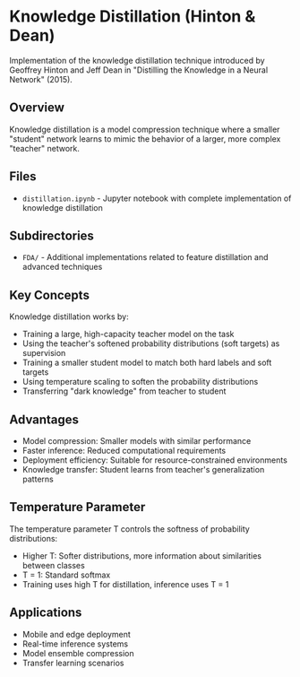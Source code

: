 # Knowledge Distillation (Hinton & Dean)

Implementation of the knowledge distillation technique introduced by Geoffrey Hinton and Jeff Dean in "Distilling the Knowledge in a Neural Network" (2015).

## Overview

Knowledge distillation is a model compression technique where a smaller "student" network learns to mimic the behavior of a larger, more complex "teacher" network.

## Files

- `distillation.ipynb` - Jupyter notebook with complete implementation of knowledge distillation

## Subdirectories

- `FDA/` - Additional implementations related to feature distillation and advanced techniques

## Key Concepts

Knowledge distillation works by:
- Training a large, high-capacity teacher model on the task
- Using the teacher's softened probability distributions (soft targets) as supervision
- Training a smaller student model to match both hard labels and soft targets
- Using temperature scaling to soften the probability distributions
- Transferring "dark knowledge" from teacher to student

## Advantages

- Model compression: Smaller models with similar performance
- Faster inference: Reduced computational requirements
- Deployment efficiency: Suitable for resource-constrained environments
- Knowledge transfer: Student learns from teacher's generalization patterns

## Temperature Parameter

The temperature parameter T controls the softness of probability distributions:
- Higher T: Softer distributions, more information about similarities between classes
- T = 1: Standard softmax
- Training uses high T for distillation, inference uses T = 1

## Applications

- Mobile and edge deployment
- Real-time inference systems
- Model ensemble compression
- Transfer learning scenarios

